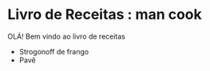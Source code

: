 # Livro de Receitas : man cook

OLÁ! Bem vindo ao livro de receitas

- Strogonoff de frango
- Pavê

